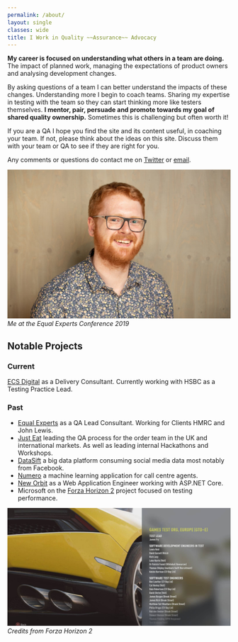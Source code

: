 ```yaml
---
permalink: /about/
layout: single
classes: wide
title: I Work in Quality ~~Assurance~~ Advocacy
---
```


__My career is focused on understanding what others in a team are doing.__ The impact of planned work,
managing the expectations of product owners and analysing development changes.

By asking questions of a team I can better understand the impacts of these changes. Understanding more I begin to
coach teams. Sharing my expertise in testing with the team so they can start thinking more like testers themselves.
__I mentor, pair, persuade and promote towards my goal of shared quality ownership.__ Sometimes
this is challenging but often worth it!

If you are a QA I hope you find the site and its content useful, in coaching your team.
If not, please think about the ideas on this site.
Discuss them with your team or QA to see if they are right for you.

Any comments or questions do contact me on [Twitter](https://twitter.com/tomdrivendev)
or [email](mailto:hello@tomdriven.dev).

![Me at the Equal Experts Conference 2019](/assets/img/about/me.jpg)
_Me at the Equal Experts Conference 2019_

## Notable Projects

### Current

[ECS Digital](https://ecs.co.uk/digital-engineering/) as a Delivery Consultant.
Currently working with HSBC as a Testing Practice Lead.

### Past

  * [Equal Experts](https://www.equalexperts.com/) as a QA Lead Consultant.
  Working for Clients HMRC and John Lewis.
  * [Just Eat](https://www.just-eat.co.uk/) leading the QA process for the order team 
  in the UK and international markets. As well as leading internal Hackathons and Workshops.
  * [DataSift](http://datasift.com) a big data platform consuming social media data
  most notably from Facebook.
  * [Numero](http://www.thisisnumero.com) a machine learning application
  for call centre agents.
  * [New Orbit](https://www.neworbit.co.uk) as a Web Application Engineer
  working with ASP.NET Core.
  * Microsoft on the [Forza Horizon 2](http://www.forzamotorsport.net/en-us/games/fh2) project focused on testing performance.
  

![Credits from Forza Horizon 2](/assets/img/2015/06/10320914_10152286990287251_1792010311105007939_o.jpg)
_Credits from Forza Horizon 2_
